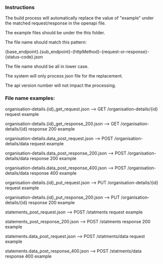 ### Instructions

The build process will automatically replace the value of "example" under the matched request/response in the openapi file.

The example files should be under the this folder. 

The file name should match this pattern:  

{base_endpoint}.{sub_endpoint}-{httpMethod}-{request-or-response}-{status-code}.json

The file name should be all in lower case.

The system will only process json file for the replacement.

The api version number will not impact the processing.


### File name examples:

organisation-details.{id}_get_request.json       --> GET /organisation-details/{id} request example

organisation-details.{id}_get_response_200.json  --> GET /organisation-details/{id} response 200 example

organisation-details.data_post_request.json      --> POST /organisation-details/data request example

organisation-details.data_post_response_200.json --> POST /organisation-details/data response 200 example

organisation-details.data_post_response_400.json --> POST /organisation-details/data response 400 example

organisation-details.{id}_put_request.json       --> PUT /organisation-details/{id} request example

organisation-details.{id}_put_response_200.json  --> PUT /organisation-details/{id} response 200 example

statements_post_request.json                     --> POST /statments request example

statements_post_response_200.json                --> POST /statments response 200 example

statements.data_post_request.json                --> POST /statments/data request example

statements.data_post_response_400.json           --> POST /statments/data response 400 example
